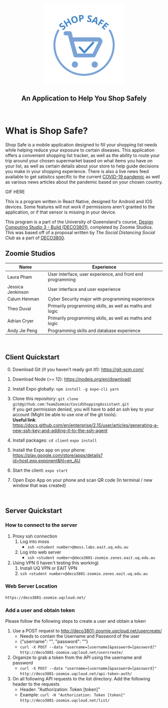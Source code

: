 <div align="center">
<img src="./client/assets/logosplash.png" 
height="256" width="256" >
</div>

<h2 align="center">An Application to Help You Shop Safely</h2>

&nbsp;

# What is Shop Safe?
Shop Safe is a mobile application designed to fill your shopping list needs while helping reduce your exposure to certain diseases. This application offers a convenient shopping list tracker, as well as the ability to route your trip around your chosen supermarket based on what items you have on your list, as well as certain details about your store to help guide decisions you make in your shopping experience. There is also a live news feed available to get satisitcs specific to the current [COVID-19 pandemic](https://en.wikipedia.org/wiki/Coronavirus_disease_2019) as well as various news articles about the pandemic based on your chosen country.

GIF HERE

This is a program written in React Native, designed for Android and IOS devices. Some features will not work if permissions aren't granted to the application, or if that sensor is missing in your device.

This program is a part of the University of Queensland's course, [Design Computing Studio 3 - Build (DECO3801)](https://my.uq.edu.au/programs-courses/course.html?course_code=DECO3801), completed by Zoomie Studios. This was based off of a proposal written by *The Social Distancing Social Club* as a part of [DECO3800](https://my.uq.edu.au/programs-courses/course.html?course_code=DECO3800).



## Zoomie Studios
Name | Experience
------------ | -------------
Laura Pham | User interface, user experience, and front end programming
Jessica Jenkinson | User interface and user experience
Calum Henman | Cyber Security major with programming experience
Theo Duval | Primarily programming skills, as well as maths and logic
Adrian Cryer | Primarily programming skills, as well as maths and logic
Andy Jie Peng | Programming skills and database experience

&nbsp;

## Client Quickstart

0. Download Git (if you haven't ready got it!): https://git-scm.com/
1. Download Node (>= 12): https://nodejs.org/en/download/

2. Install Expo globally:
`npm install -g expo-cli yarn`

3. Clone this repository: `git clone git@github.com:TeamZoomie/CovidShoppingAssistant.git`\
If you get permission denied, you will have to add an ssh key to your account (Might be able to use one of the git tools).\
**Useful link**: https://docs.github.com/en/enterprise/2.15/user/articles/generating-a-new-ssh-key-and-adding-it-to-the-ssh-agent 

4. Install packages:
`cd client`
`expo install`

5. Install the Expo app on your phone: https://play.google.com/store/apps/details?id=host.exp.exponent&hl=en_AU
6. Start the client: `expo start`
7. Open Expo App on your phone and scan QR code (In terminal / new window that was created)

&nbsp;

## Server Quickstart
### How to connect to the server  
1. Proxy ssh connection
	1. Log into moss
		- `ssh <student number>@moss.labs.eait.uq.edu.au`
	2. Log into web server
		- `ssh <student number>@deco3801-zoomie.zones.eait.uq.edu.au`
2. Using VPN (I haven't testing this working)
	1. Install UQ VPN or EAIT VPN
	2. `ssh <student number>@deco3801-zoomie.zones.eait.uq.edu.au`

### Web Server Location
`https://deco3801-zoomie.uqcloud.net/`

### Add a user and obtain token
Please follow the following steps to create a user and obtain a token
1. Use a POST request to http://deco3801-zoomie.uqcloud.net/usercreate/
	- Needs to contain the Username and Password of the user
	- {"username": "", "password": ""}
	- `curl -X POST --data "username=[username]&password=[password]" http://deco3801-zoomie.uqcloud.net/usercreate/`
2. Organize to grab a token from the API using the username and password
	- `curl -X POST --data "username=[username]&password=[password]" http://deco3801-zoomie.uqcloud.net/api-token-auth/`
3. On all following API requests to the list directory. Add the following header to the requests
	- Header: "Authorization: Token [token]"
	- Example: `curl -H "Authorization: Token [token]" http://deco3801-zoomie.uqcloud.net/list/`
